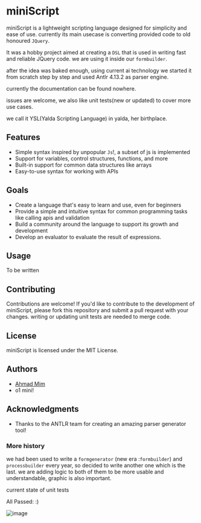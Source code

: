 # miniScript 

miniScript is a lightweight scripting language designed for simplicity and ease of use. 
currently its main usecase is converting provided code to old honoured `JQuery`.

It was a hobby project aimed at creating a `DSL` that is used in writing fast and reliable JQuery code. we are using it inside our `formbuilder`. 

after the idea was baked enough, using current ai technology we started it from scratch step by step and used Antlr 4.13.2 as parser engine.

currently the documentation can be found nowhere.

issues are  welcome, we also like unit tests(new or updated) to cover more use cases.

we call it YSL(Yalda Scripting Language) in yalda, her birthplace.

## Features

*   Simple syntax inspired by unpopular `Js`!, a subset of js is implemented
*   Support for variables, control structures, functions, and more
*   Built-in support for common data structures like arrays
*   Easy-to-use syntax for working with APIs

## Goals

*   Create a language that's easy to learn and use, even for beginners
*   Provide a simple and intuitive syntax for common programming tasks like calling apis and validation
*   Build a community around the language to support its growth and development
*   Develop an evaluator to evaluate the result of expressions.

## Usage

To be written

## Contributing

Contributions are welcome! If you'd like to contribute to the development of miniScript, please fork this repository and submit a pull request with your changes.
writing or updating unit tests are needed to merge code.

## License

miniScript is licensed under the MIT License.

## Authors

*   [Ahmad Mim](https://github.com/tunnelsoft)
*   o1 mini!

## Acknowledgments

*   Thanks to the ANTLR team for creating an amazing parser generator tool!


### More history
we had been used to write a `formgenerator` (new era :`formbuilder`) and `processbuilder` every year, so decided to write another one which is the last.
we are adding logic to both of them to be more usable and understandable, graphic is also important.


current state of unit tests

All Passed: :)

![image](https://github.com/user-attachments/assets/73ec3ee8-ec46-410f-92c3-6852fc67b659)

